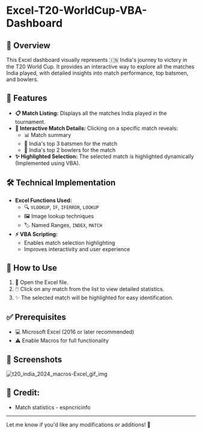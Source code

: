# Excel-T20-WorldCup-VBA-Dashboard

## 🌟 Overview
This Excel dashboard visually represents 🇮🇳 India's journey to victory in the T20 World Cup. It provides an interactive way to explore all the matches India played, with detailed insights into match performance, top batsmen, and bowlers.

## 🚀 Features
- **📋 Match Listing:** Displays all the matches India played in the tournament.
- **🎯 Interactive Match Details:** Clicking on a specific match reveals:
  - 📊 Match summary
  - 🏏 India's top 3 batsmen for the match
  - 🎯 India's top 2 bowlers for the match
- **✨ Highlighted Selection:** The selected match is highlighted dynamically (Implemented using VBA).

## 🛠️ Technical Implementation
- **Excel Functions Used:**
  - 🔍 `VLOOKUP`, `IF`, `IFERROR`, `LOOKUP`
  - 🖼️ Image lookup techniques
  - 🏷️ Named Ranges, `INDEX`, `MATCH`
- **⚡ VBA Scripting:**
  - Enables match selection highlighting
  - Improves interactivity and user experience

## 📌 How to Use
1. 📂 Open the Excel file.
2. 🖱️ Click on any match from the list to view detailed statistics.
3. ✨ The selected match will be highlighted for easy identification.

## ✅ Prerequisites
- 💻 Microsoft Excel (2016 or later recommended)
- ⚠️ Enable Macros for full functionality

## 📸 Screenshots
![t20_india_2024_macros-Excel_gif_img](https://github.com/user-attachments/assets/8ed24f7e-b276-41d7-963c-81c6a68aa5f0)


## 🤝 Credit:
- Match statistics - espncricinfo

-------------------------------------------------------------------
Let me know if you'd like any modifications or additions! 🚀

